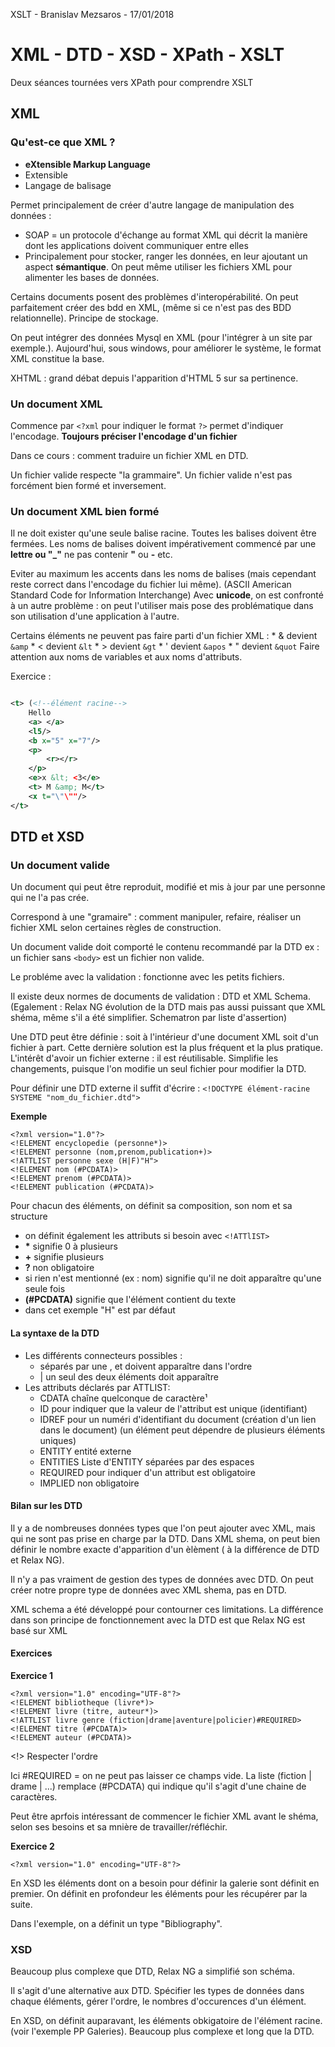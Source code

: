 XSLT - Branislav Mezsaros - 17/01/2018

# XML - DTD - XSD - XPath - XSLT

Deux séances tournées vers XPath pour comprendre XSLT

## XML

### Qu'est-ce que XML ?

* **eXtensible Markup Language**
* Extensible
* Langage de balisage

Permet principalement de créer d'autre langage de manipulation des données : 
* SOAP = un protocole d'échange au format XML qui décrit la manière dont les applications doivent communiquer entre elles
* Principalement pour stocker, ranger les données, en leur ajoutant un aspect **sémantique**. On peut même utiliser les fichiers XML pour alimenter les bases de données. 

Certains documents posent des problèmes d'interopérabilité. On peut parfaitement créer des bdd en XML, (même si ce n'est pas des BDD relationnelle). Principe de stockage.



On peut intégrer des données Mysql en XML (pour l'intégrer à un site par exemple.). Aujourd'hui, sous windows, pour améliorer le système, le format XML constitue la base.

XHTML : grand débat depuis l'apparition d'HTML 5 sur sa pertinence. 

### Un document XML

Commence par `<?xml` pour indiquer le format `?>` permet d'indiquer l'encodage. 
**Toujours préciser l'encodage d'un fichier**

Dans ce cours : comment traduire un fichier XML en DTD.

Un fichier valide respecte "la grammaire". Un fichier valide n'est pas forcément bien formé et inversement.

### Un document XML bien formé

Il ne doit exister qu'une seule balise racine. Toutes les balises doivent être fermées. Les noms de balises doivent impérativement commencé par une **lettre ou "\_"** ne pas contenir **"** ou **-** etc.

Eviter au maximum les accents dans les noms de balises (mais cependant reste correct dans l'encodage du fichier lui même). (ASCII American Standard Code for Information Interchange)
Avec **unicode**, on est confronté à un autre problème : on peut l'utiliser mais pose des problématique dans son utilisation d'une application à l'autre.

Certains éléments ne peuvent pas faire parti d'un fichier XML : 
	* & devient `&amp`
	* < devient `&lt`
	* > devient `&gt`
	* ' devient `&apos`
	* " devient `&quot`
 Faire attention aux noms de variables et aux noms d'attributs.

Exercice : 
```XML

<t> (<!--élément racine-->
	Hello
	<a> </a>
	<l5/>
	<b x="5" x="7"/>
	<p>
		<r></r>
	</p>
	<e>x &lt; <3</e>
	<t> M &amp; M</t>
	<x t="\"\""/>
</t>

```

## DTD et XSD
### Un document valide

Un document qui peut être reproduit, modifié et mis à jour par une personne qui ne l'a pas crée. 

Correspond à une "gramaire" : comment manipuler, refaire, réaliser un fichier XML selon certaines règles de construction.

Un document valide doit comporté le contenu recommandé par la DTD ex : un fichier sans `<body>` est un fichier non valide. 

Le probléme avec la validation : fonctionne avec les petits fichiers. 

Il existe deux normes de documents de validation : DTD et XML Schema. (Egalement : Relax NG évolution de la DTD mais pas aussi puissant que XML shéma, même s'il a été simplifier. Schematron par liste d'assertion)

Une DTD peut être définie : soit à l'intérieur d'une document XML soit d'un fichier à part. Cette dernière solution est la plus fréquent et la plus pratique. L'intérêt d'avoir un fichier externe : il est réutilisable. Simplifie les changements, puisque l'on modifie un seul fichier pour modifier la DTD. 

Pour définir une DTD externe il suffit d'écrire : 
`<!DOCTYPE élément-racine SYSTEME "nom_du_fichier.dtd">`

**Exemple**

```
<?xml version="1.0"?>
<!ELEMENT encyclopedie (personne*)> 
<!ELEMENT personne (nom,prenom,publication+)>
<!ATTLIST personne sexe (H|F)"H">
<!ELEMENT nom (#PCDATA)>
<!ELEMENT prenom (#PCDATA)>
<!ELEMENT publication (#PCDATA)>
```


Pour chacun des éléments, on définit sa composition, son nom et sa structure
* on définit également les attributs si besoin avec `<!ATTlIST>`
* **\*** signifie 0 à plusieurs
* **+** signifie plusieurs
* **?** non obligatoire
* si rien n'est mentionné (ex : nom) signifie qu'il ne doit apparaître qu'une seule fois
* **(#PCDATA)** signifie que l'élément contient du texte
* dans cet exemple "H" est par défaut

#### La syntaxe de la DTD

* Les différents connecteurs possibles : 
	* séparés par une , et doivent apparaître dans l'ordre
	* | un seul des deux éléments doit apparaître
* Les attributs déclarés par ATTLIST: 
	* CDATA chaîne quelconque de caractère¹
	* ID pour indiquer que la valeur de l'attribut est unique (identifiant)
	* IDREF pour un numéri d'identifiant du document (création d'un lien dans le document) (un élément peut dépendre de plusieurs éléments uniques)
	* ENTITY entité externe
	* ENTITIES Liste d'ENTITY séparées par des espaces
	* REQUIRED pour indiquer d'un attribut est obligatoire
	* IMPLIED non obligatoire


#### Bilan sur les DTD

Il y a de nombreuses données types que l'on peut ajouter avec XML, mais qui ne sont pas prise en charge par la DTD. Dans XML shema, on peut bien définir le nombre exacte d'apparition d'un èlèment ( à la différence de DTD et Relax NG). 

Il n'y a pas vraiment de gestion des types de données avec DTD. On peut créer notre propre type de données avec XML shema, pas en DTD. 

XML schema a été développé pour contourner ces limitations. La différence dans son principe de fonctionnement avec la DTD est que Relax NG est basé sur XML

#### Exercices 

**Exercice 1**

```
<?xml version="1.0" encoding="UTF-8"?>
<!ELEMENT bibliotheque (livre*)>
<!ELEMENT livre (titre, auteur*)>
<!ATTLIST livre genre (fiction|drame|aventure|policier)#REQUIRED>
<!ELEMENT titre (#PCDATA)>
<!ELEMENT auteur (#PCDATA)>
```

<!> Respecter l'ordre 

Ici #REQUIRED = on ne peut pas laisser ce champs vide. La liste (fiction | drame | ...) remplace (#PCDATA) qui indique qu'il s'agit d'une chaine de caractères.

Peut être aprfois intéressant de commencer le fichier XML avant le shéma, selon ses besoins et sa mnière de travailler/réfléchir.

**Exercice 2**

```
<?xml version="1.0" encoding="UTF-8"?>

```

En XSD les éléments dont on a besoin pour définir la galerie sont définit en premier. On définit en profondeur les éléments pour les récupérer par la suite. 

Dans l'exemple, on a définit un type "Bibliography". 

### XSD

Beaucoup plus complexe que DTD, Relax NG a simplifié son schéma. 

Il s'agit d'une alternative aux DTD. Spécifier les types de données dans chaque éléments, gérer l'ordre, le nombres d'occurences d'un élément.

En XSD, on définit auparavant, les éléments obkigatoire de l'élément racine. (voir l'exemple PP Galeries). Beaucoup plus complexe et long que la DTD.

